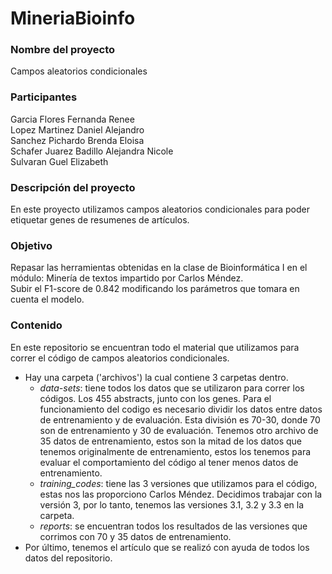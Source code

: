 # MineriaBioinfo

### Nombre del proyecto
Campos aleatorios condicionales 

### Participantes 
 Garcia Flores Fernanda Renee      
 Lopez Martinez Daniel Alejandro      
 Sanchez Pichardo Brenda Eloisa     
 Schafer Juarez Badillo Alejandra Nicole     
 Sulvaran Guel Elizabeth     


### Descripción del proyecto 
En este proyecto utilizamos campos aleatorios condicionales para poder etiquetar genes de resumenes de artículos. 


### Objetivo
Repasar las herramientas obtenidas en la clase de Bioinformática I en el módulo: Minería de textos impartido por Carlos Méndez.       
Subir el F1-score de 0.842 modificando los parámetros que tomara en cuenta el modelo. 


### Contenido
En este repositorio se encuentran todo el material que utilizamos para correr el código de campos aleatorios condicionales.     
- Hay una carpeta ('archivos') la cual contiene 3 carpetas dentro.
    - _data-sets_: tiene todos los datos que se utilizaron para correr los códigos. Los 455 abstracts, junto con los genes. Para el funcionamiento del codigo es necesario dividir los datos entre datos de entrenamiento y de evaluación. Esta división es 70-30, donde 70 son de entrenamiento y 30 de evaluación. Tenemos otro archivo de 35 datos de entrenamiento, estos son la mitad de los datos que tenemos originalmente de entrenamiento, estos los tenemos para evaluar el comportamiento del código al tener menos datos de entrenamiento. 
    - _training_codes_: tiene las 3 versiones que utilizamos para el código, estas nos las proporciono Carlos Méndez. Decidimos trabajar con la versión 3, por lo tanto, tenemos las versiones 3.1, 3.2 y 3.3 en la carpeta. 
    - _reports_: se encuentran todos los resultados de las versiones que corrimos con 70 y 35 datos de entrenamiento. 
- Por último, tenemos el artículo que se realizó con ayuda de todos los datos del repositorio. 


